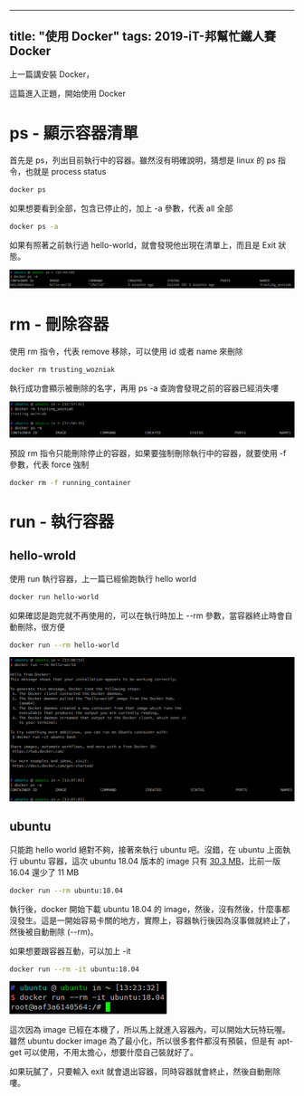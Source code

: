 
---
title: "使用 Docker"
tags: 2019-iT-邦幫忙鐵人賽 Docker
---

上一篇講安裝 Docker，

這篇進入正題，開始使用 Docker

# ps - 顯示容器清單
首先是 ps，列出目前執行中的容器。雖然沒有明確說明，猜想是 linux 的 ps 指令，也就是 process status

```bash
docker ps
```

如果想要看到全部，包含已停止的，加上 -a 參數，代表 all 全部
```bash
docker ps -a
```
如果有照著之前執行過 hello-world，就會發現他出現在清單上，而且是 Exit 狀態。

![](/assets/images/2018-10-03-run-docker/2018-10-03_20-50-14.png)

# rm - 刪除容器
使用 rm 指令，代表 remove 移除，可以使用 id 或者 name 來刪除
```bash
docker rm trusting_wozniak
```
執行成功會顯示被刪除的名字，再用 ps -a 查詢會發現之前的容器已經消失嘍

![](/assets/images/2018-10-03-run-docker/2018-10-03_20-58-51.png)

預設 rm 指令只能刪除停止的容器，如果要強制刪除執行中的容器，就要使用 -f 參數，代表 force 強制
```bash
docker rm -f running_container
```

# run - 執行容器

## hello-wrold
使用 run 執行容器，上一篇已經偷跑執行 hello world
```bash
docker run hello-world
```

如果確認是跑完就不再使用的，可以在執行時加上 --rm 參數，當容器終止時會自動刪除，很方便
```bash
docker run --rm hello-world
```

![](/assets/images/2018-10-03-run-docker/2018-10-03_21-07-42.png)

## ubuntu
只能跑 hello world 絕對不夠，接著來執行 ubuntu 吧。沒錯，在 ubuntu 上面執行 ubuntu 容器，這次 ubuntu 18.04 版本的 image 只有 [30.3 MB](https://microbadger.com/images/ubuntu:18.04)，比前一版 16.04 還少了 11 MB
```bash
docker run --rm ubuntu:18.04
```
執行後，docker 開始下載 ubuntu 18.04 的 image，然後，沒有然後，什麼事都沒發生。這是一開始容易卡關的地方，實際上，容器執行後因為沒事做就終止了，然後被自動刪除 (--rm)。

如果想要跟容器互動，可以加上 -it
```bash
docker run --rm -it ubuntu:18.04
```

![](/assets/images/2018-10-03-run-docker/2018-10-03_21-25-42.png)

這次因為 image 已經在本機了，所以馬上就進入容器內，可以開始大玩特玩喔。雖然 ubuntu docker image 為了最小化，所以很多套件都沒有預裝，但是有 apt-get 可以使用，不用太擔心，想要什麼自己裝就好了。

如果玩膩了，只要輸入 exit 就會退出容器，同時容器就會終止，然後自動刪除嘍。